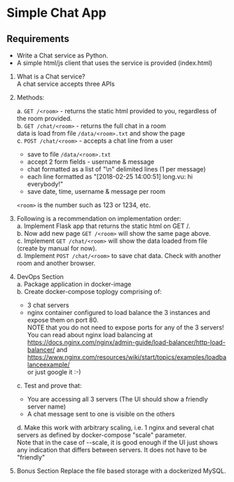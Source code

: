 # Simple Chat App

## Requirements

- Write a Chat service as Python.
- A simple html/js client that uses the service is provided (index.html)

1. What is a Chat service?  
   A chat service accepts three APIs

2. Methods:

   a. `GET /<room>` - returns the static html provided to you, regardless of the room provided.  
   b. `GET /chat/<room>` - returns the full chat in a room  
   data is load from file `/data/<room>.txt` and show the page  
   c. `POST /chat/<room>` - accepts a chat line from a user

   - save to file `/data/<room>.txt`
   - accept 2 form fields - username & message
   - chat formatted as a list of "\n" delimited lines (1 per message)
   - each line formatted as "[2018-02-25 14:00:51] long.vu: hi everybody!"
   - save date, time, username & message per room

   `<room>` is the number such as 123 or 1234, etc.

3. Following is a recommendation on implementation order:  
   a. Implement Flask app that returns the static html on GET /.  
   b. Now add new page `GET /<room>` will show the same page above.  
   c. Implement `GET /chat/<room>` will show the data loaded from file (create by manual for now).  
   d. Implement `POST /chat/<room>` to save chat data. Check with another room and another browser.

4. DevOps Section  
    a. Package application in docker-image  
    b. Create docker-compose toplogy comprising of:

   - 3 chat servers
   - nginx container configured to load balance the 3 instances and expose them on port 80.  
      NOTE that you do not need to expose ports for any of the 3 servers!  
      You can read about nginx load balancing at  
     https://docs.nginx.com/nginx/admin-guide/load-balancer/http-load-balancer/ and https://www.nginx.com/resources/wiki/start/topics/examples/loadbalanceexample/  
     or just google it :-)

   c. Test and prove that:

   - You are accessing all 3 servers (The UI should show a friendly server name)
   - A chat message sent to one is visible on the others

   d. Make this work with arbitrary scaling, i.e. 1 nginx and several chat servers as defined by docker-compose "scale" parameter.  
    Note that in the case of --scale, it is good enough if the UI just shows any indication that differs between servers. It does not have to be "friendly"

5. Bonus Section
   Replace the file based storage with a dockerized MySQL.
